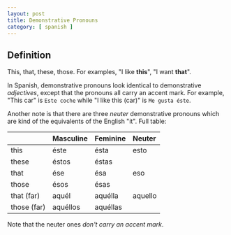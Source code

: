 ```yaml
---
layout: post
title: Demonstrative Pronouns
category: [ spanish ]
---
```


## Definition
This, that, these, those. For examples, "I like **this**", "I want **that**".

In Spanish, demonstrative pronouns look identical to demonstrative _adjectives_,
except that the pronouns all carry an accent mark. For example, "This car" is
`Este coche` while "I like this (car)" is `Me gusta éste`.

Another note is that there are three _neuter_ demonstrative pronouns which are
kind of the equivalents of the English "it". Full table:

|             | Masculine | Feminine  | Neuter
|:---         |:---       |:---       |:---
| this        | éste      | ésta      | esto
| these       | éstos     | éstas     |
| that        | ése       | ésa       | eso
| those       | ésos      | ésas      |
| that (far)  | aquél     | aquélla   | aquello
| those (far) | aquéllos  | aquéllas  |

Note that the neuter ones _don't carry an accent mark_.
